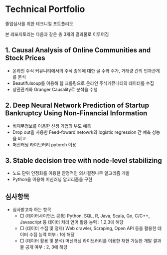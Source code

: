 # Technical Portfolio
졸업심사를 위한 테크니컬 포트폴리오

본 레포지토리는 다음과 같은 총 3개의 결과물로 이루어짐

## 1. Causal Analysis of Online Communities and Stock Prices
  - 온라인 주식 커뮤니티에서의 주식 종목에 대한 글 수와 주가, 거래량 간의 인과관계를 분석
  - Beautifulsoup를 이용해 웹 크롤링으로 온라인 주식커뮤니티의 데이터를 수집
  - 상관관계와 Granger Causality로 분석을 수행 

## 2. Deep Neural Network Prediction of Startup Bankruptcy Using Non-Financial Information
  - 비재무정보를 이용한 신생 기업의 부도 예측
  - Drop out을 사용한 Feed-foward netowrk와 logistic regression 간 예측 성능을 비교
  - 머신러닝 라이브러리 pytorch 이용

## 3. Stable decision tree with node-level stabilizing
  - 노드 단위 안정화를 이용한 안정적인 의사결정나무 알고리즘 개발
  - Python을 이용해 머신러닝 알고리즘을 구현

## 심사항목
+ 심사받고자 하는 항목
  - □ (데이터사이언스 공통) Python, SQL, R, Java, Scala, Go, C/C++, Javascript 등 데이터 처리 언어 활용 능력 : 1,2,3에 해당
  - □ (데이터 수집 및 정제) Web crawler, Scraping, Open API 등을 활용한 데이터 수집 능력 여부 : 1에 해당
  - □ (데이터 활용 및 분석) 머신러닝 라이브러리를 이용한 재현 가능한 개발 결과물 공개 여부 : 2, 3에 해당
